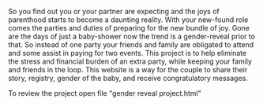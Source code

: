 So you find out you or your partner are expecting and the joys of parenthood starts to become a daunting reality.  With your new-found role comes the parties and duties of preparing for the new bundle of joy. Gone are the days of just a baby-shower now the trend is a gender-reveal prior to that.  So instead of one party your friends and family are obligated to attend and some assist in paying for two events.  This project is to help eliminate the stress and financial burden of an extra party, while keeping your family and friends in the loop.   This website is a way for the couple to share their story, registry, gender of the baby, and receive congratulatory messages.   

To review the project open file "gender reveal project.html"